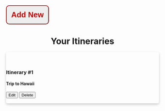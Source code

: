 <style>
    .new {
        top:5%;
        background-color:#eeeeee;
        color: #c30000;
        border-color: #c30000;
        font-size: 25px;
        font-weight: 700;
        border-radius:10px; 
        padding:15px;
        min-height:30px; 
        min-width: 120px;
    }
    .new:hover {
        cursor: pointer;
        background-color: #c30000;
        color: #fff;
        transition: 0.5s;
    }
    .card {
  box-shadow: 0 4px 8px 0 rgba(0,0,0,0.2);
  transition: 0.3s;
  border-radius: 5px; /* 5px rounded corners */
}
</style>

<button onclick="window.location.href='/team10/new';" class="new">Add New</button>

<center>
<h1 id="itinerarylist">Your Itineraries</h1>
</center>
<div class="card">
<br><br>
  <h3>Itinerary #1</h3>
  <div class="container">
    <h4><b>Trip to Hawaii</b></h4>
    <button>Edit</button>
    <button>Delete</button>
    <br><br>
  </div>
</div>
          <!-- <script>
            function getItineraries() {
                  fetch("https://music.nighthawkcoders.tk/itinerary/",options)
                  .then(response => { 
                        if (response.status !== 200) {
                              const.errorMsg = 'Database response error: ' + response.status;
                              console.log(errorMsg);
                              const tr = document.createElement("tr");
                              const td = document.createElement("td");
                              td.innerHTML = errorMsg;
                              tr.appendChild(td);
                              itinerarylist.appendChild(tr);
                              return;
                        }
                  //if valid
                  while(itinerarylist.firstChild) {
                        itinerarylist.removeChild(itinerarylist.firstChild);
                  }
            for (const row of data) {
                    const card = document.createElement("div");
                    card.classList.add("objectcard");
                    itinerarylist.appendChild(card);
                    const h3 = document.createElement("h3");
                    h3.innerHTML = "Object #" + row.id;
                    const mass = document.createElement("p");
                    mass.innerHTML = "Mass: " + row.mass + "kg";
                    const recKE = document.createElement("p");
                    recKE.innerHTML = "Recent KE Calc: " + row.recentKE;
                    const recPE = document.createElement("p");
                    recPE.innerHTML = "Recent PE Calc: " + row.recentPE;
                    card.appendChild(h3);
                    card.appendChild(mass);
                    card.appendChild(recKE);
                    card.appendChild(recPE); 
                    const buttonholder = document.createElement("div");
                    buttonholder.style.whiteSpace = "nowrap";
                    // create button and give classlist, add to card
                    const button = document.createElement("button");
                    button.classList.add("objectcardbutton");
                    button.style.width = "40%";
                    button.style.display = "inline-block";
                    button.innerHTML = "Select";
                    button.id = "objbutton" + row.id;
                    button.addEventListener("click", function() {
                        selectObj(row.id);
                    });
                    card.appendChild(button);
                    // add deletebutton and give classlist
                    const deletebutton = document.createElement("button");
                    deletebutton.classList.add("objectcardbutton");
                    deletebutton.innerHTML = "Delete";
                    deletebutton.style.backgroundColor = "red";
                    deletebutton.style.border = "1px solid red";
                    deletebutton.style.width = "40%";
                    deletebutton.style.display = "inline-block";
                    deletebutton.addEventListener("click", function() {
                        deleteObj(row.id);
                    });
                    card.appendChild(deletebutton);
                }
                storedinfo = data; 
                });
                  }
            getItineraries();
            </script>
 -->
